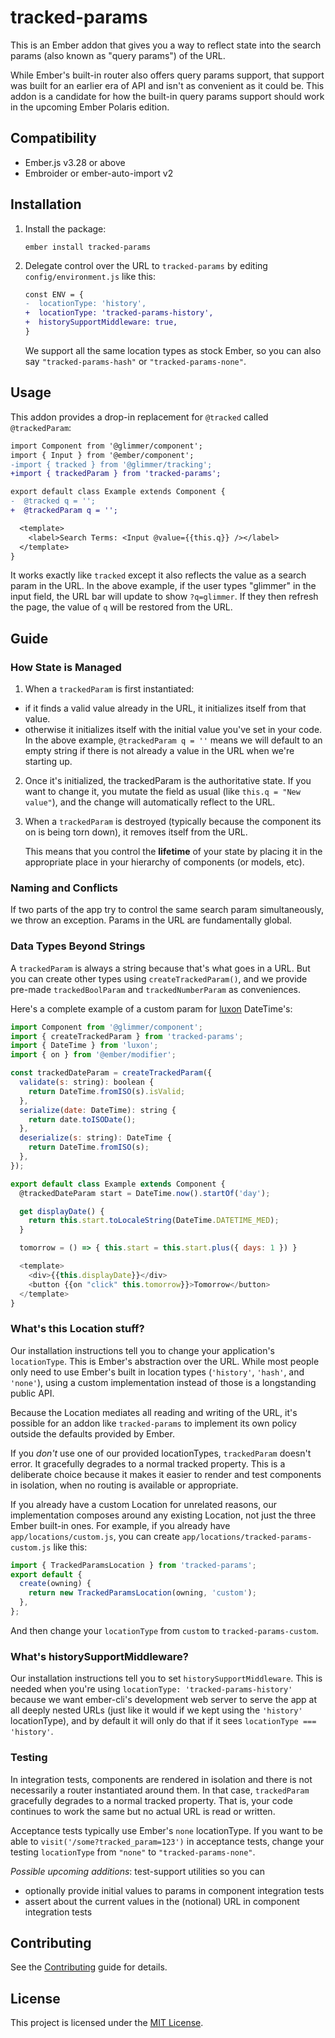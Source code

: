# tracked-params

This is an Ember addon that gives you a way to reflect state into the search params (also known as "query params") of the URL.

While Ember's built-in router also offers query params support, that support was built for an earlier era of API and isn't as convenient as it could be. This addon is a candidate for how the built-in query params support should work in the upcoming Ember Polaris edition.

## Compatibility

- Ember.js v3.28 or above
- Embroider or ember-auto-import v2

## Installation

1. Install the package:

   ```
   ember install tracked-params
   ```

2. Delegate control over the URL to `tracked-params` by editing `config/environment.js` like this:

   ```diff
   const ENV = {
   -  locationType: 'history',
   +  locationType: 'tracked-params-history',
   +  historySupportMiddleware: true,
   }
   ```

   We support all the same location types as stock Ember, so you can also say `"tracked-params-hash"` or `"tracked-params-none"`.

## Usage

This addon provides a drop-in replacement for `@tracked` called `@trackedParam`:

```diff
import Component from '@glimmer/component';
import { Input } from '@ember/component';
-import { tracked } from '@glimmer/tracking';
+import { trackedParam } from 'tracked-params';

export default class Example extends Component {
-  @tracked q = '';
+  @trackedParam q = '';

  <template>
    <label>Search Terms: <Input @value={{this.q}} /></label>
  </template>
}
```

It works exactly like `tracked` except it also reflects the value as a search param in the URL. In the above example, if the user types "glimmer" in the input field, the URL bar will update to show `?q=glimmer`. If they then refresh the page, the value of `q` will be restored from the URL.

## Guide

### How State is Managed

1. When a `trackedParam` is first instantiated:

- if it finds a valid value already in the URL, it initializes itself from that value.
- otherwise it initializes itself with the initial value you've set in your code. In the above example, `@trackedParam q = ''` means we will default to an empty string if there is not already a value in the URL when we're starting up.

2. Once it's initialized, the trackedParam is the authoritative state. If you want to change it, you mutate the field as usual (like `this.q = "New value"`), and the change will automatically reflect to the URL.

3. When a `trackedParam` is destroyed (typically because the component its on is being torn down), it removes itself from the URL.

   This means that you control the **lifetime** of your state by placing it in the appropriate place in your hierarchy of components (or models, etc).

### Naming and Conflicts

If two parts of the app try to control the same search param simultaneously, we throw an exception. Params in the URL are fundamentally global.

### Data Types Beyond Strings

A `trackedParam` is always a string because that's what goes in a URL. But you can create other types using `createTrackedParam()`, and we provide pre-made `trackedBoolParam` and `trackedNumberParam` as conveniences.

Here's a complete example of a custom param for [luxon](https://moment.github.io/luxon/#/) DateTime's:

```js
import Component from '@glimmer/component';
import { createTrackedParam } from 'tracked-params';
import { DateTime } from 'luxon';
import { on } from '@ember/modifier';

const trackedDateParam = createTrackedParam({
  validate(s: string): boolean {
    return DateTime.fromISO(s).isValid;
  },
  serialize(date: DateTime): string {
    return date.toISODate();
  },
  deserialize(s: string): DateTime {
    return DateTime.fromISO(s);
  },
});

export default class Example extends Component {
  @trackedDateParam start = DateTime.now().startOf('day');

  get displayDate() {
    return this.start.toLocaleString(DateTime.DATETIME_MED);
  }

  tomorrow = () => { this.start = this.start.plus({ days: 1 }) }

  <template>
    <div>{{this.displayDate}}</div>
    <button {{on "click" this.tomorrow}}>Tomorrow</button>
  </template>
}
```

### What's this Location stuff?

Our installation instructions tell you to change your application's `locationType`. This is Ember's abstraction over the URL. While most people only need to use Ember's built in location types (`'history'`, `'hash'`, and `'none'`), using a custom implementation instead of those is a longstanding public API.

Because the Location mediates all reading and writing of the URL, it's possible for an addon like `tracked-params` to implement its own policy outside the defaults provided by Ember.

If you _don't_ use one of our provided locationTypes, `trackedParam` doesn't error. It gracefully degrades to a normal tracked property. This is a deliberate choice because it makes it easier to render and test components in isolation, when no routing is available or appropriate.

If you already have a custom Location for unrelated reasons, our implementation composes around any existing Location, not just the three Ember built-in ones. For example, if you already have `app/locations/custom.js`, you can create `app/locations/tracked-params-custom.js` like this:

```js
import { TrackedParamsLocation } from 'tracked-params';
export default {
  create(owning) {
    return new TrackedParamsLocation(owning, 'custom');
  },
};
```

And then change your `locationType` from `custom` to `tracked-params-custom`.

### What's historySupportMiddleware?

Our installation instructions tell you to set `historySupportMiddleware`. This is needed when you're using `locationType: 'tracked-params-history'` because we want ember-cli's development web server to serve the app at all deeply nested URLs (just like it would if we kept using the `'history'` locationType), and by default it will only do that if it sees `locationType === 'history'`.

### Testing

In integration tests, components are rendered in isolation and there is not necessarily a router instantiated around them. In that case, `trackedParam` gracefully degrades to a normal tracked property. That is, your code continues to work the same but no actual URL is read or written.

Acceptance tests typically use Ember's `none` locationType. If you want to be able to `visit('/some?tracked_param=123')` in acceptance tests, change your testing `locationType` from `"none"` to `"tracked-params-none"`.

_Possible upcoming additions_: test-support utilities so you can

- optionally provide initial values to params in component integration tests
- assert about the current values in the (notional) URL in component integration tests

## Contributing

See the [Contributing](CONTRIBUTING.md) guide for details.

## License

This project is licensed under the [MIT License](LICENSE.md).
